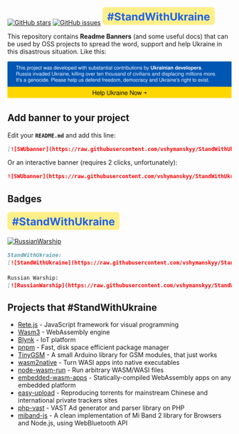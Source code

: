 [![GitHub stars](https://img.shields.io/github/stars/vshymanskyy/StandWithUkraine.svg)](https://github.com/vshymanskyy/StandWithUkraine/stargazers)
[![GitHub issues](https://img.shields.io/github/issues/vshymanskyy/StandWithUkraine.svg)](https://github.com/vshymanskyy/StandWithUkraine/issues)
[![StandWithUkraine](https://raw.githubusercontent.com/vshymanskyy/StandWithUkraine/main/badges/StandWithUkraine.svg)](https://github.com/vshymanskyy/StandWithUkraine/blob/main/docs/README.md)

This repository contains **Readme Banners** (and some useful docs) that can be used by OSS projects to spread the word, support and help Ukraine in this disastrous situation. Like this:

[![SWUbanner](https://raw.githubusercontent.com/vshymanskyy/StandWithUkraine/main/banner-direct.svg)](https://github.com/vshymanskyy/StandWithUkraine/blob/main/docs/README.md)

## Add banner to your project

Edit your **`README.md`** and add this line:
```md
[![SWUbanner](https://raw.githubusercontent.com/vshymanskyy/StandWithUkraine/main/banner-direct.svg)](https://github.com/vshymanskyy/StandWithUkraine/blob/main/docs/README.md)
```

Or an interactive banner (requires 2 clicks, unfortunately):
```md
![SWUbanner](https://raw.githubusercontent.com/vshymanskyy/StandWithUkraine/main/banner.svg)
```

## Badges

[![StandWithUkraine](https://raw.githubusercontent.com/vshymanskyy/StandWithUkraine/main/badges/StandWithUkraine.svg)](https://github.com/vshymanskyy/StandWithUkraine/blob/main/docs/README.md)

[![RussianWarship](https://raw.githubusercontent.com/vshymanskyy/StandWithUkraine/main/badges/RussianWarship.svg)](https://github.com/vshymanskyy/StandWithUkraine/blob/main/docs/README.md)

```md
StandWithUkraine:
[![StandWithUkraine](https://raw.githubusercontent.com/vshymanskyy/StandWithUkraine/main/badges/StandWithUkraine.svg)](https://github.com/vshymanskyy/StandWithUkraine/blob/main/docs/README.md)

Russian Warship:
[![RussianWarship](https://raw.githubusercontent.com/vshymanskyy/StandWithUkraine/main/badges/RussianWarship.svg)](https://github.com/vshymanskyy/StandWithUkraine/blob/main/docs/README.md)
```

## Projects that #StandWithUkraine

- [Rete.js](https://github.com/retejs/rete) - JavaScript framework for visual programming
- [Wasm3](https://github.com/wasm3/wasm3) - WebAssembly engine
- [Blynk](https://github.com/blynkkk/blynk-library) - IoT platform
- [pnpm](https://github.com/pnpm/pnpm) - Fast, disk space efficient package manager
- [TinyGSM](https://github.com/vshymanskyy/TinyGSM) - A small Arduino library for GSM modules, that just works
- [wasm2native](https://github.com/vshymanskyy/wasm2native) - Turn WASI apps into native executables
- [node-wasm-run](https://github.com/wasm3/node-wasm-run) - Run arbitrary WASM/WASI files
- [embedded-wasm-apps](https://github.com/wasm3/embedded-wasm-apps) - Statically-compiled WebAssembly apps on any embedded platform
- [easy-upload](https://github.com/techmovie/easy-upload) - Reproducing torrents for mainstream Chinese and international private trackers sites
- [php-vast](https://github.com/sokil/php-vast) - VAST Ad generator and parser library on PHP
- [miband-js](https://github.com/vshymanskyy/miband-js) - A clean implementation of Mi Band 2 library for Browsers and Node.js, using WebBluetooth API
